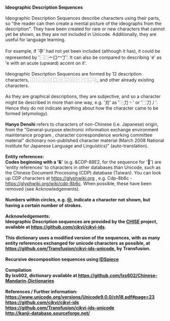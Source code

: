 <b>Ideographic Description Sequences</b><br><br>Ideographic Description Sequences describe characters using their parts, so "the reader can then create a mental picture of the ideographs from the description". They have been created for rare or new characters that cannot yet be shown, as they are not included in Unicode. Additionally, they are useful for language learning.<br><br>For example, if '亭' had not yet been included (although it has), it could be represented by '⿱⿳亠口冖丁'. It can also be compared to describing 'é' as 'e with an acute (upward) accent on it'. <br><br>Ideographic Description Sequences are formed by 12 description characters, ⿰ ⿱ ⿲ ⿳ ⿴ ⿵ ⿶ ⿷ ⿸ ⿹ ⿺ ⿻, and other already existing characters.<br><br>As they are graphical descriptions, they are subjective, and so a character might be described in more than one way, e.g. '刃' as '⿻刀丶' or '⿹刀丿'. Hence they do not indicate anything about how the character came to be formed (etymology). <br><br><b>Hanyo Denshi</b> refers to characters of non-Chinese (i.e. Japanese) origin, from the "General-purpose electronic information exchange environment maintenance program , character correspondence working committee material" dictionary non-published character material (March 2008 National Institute for Japanese Language and Linguistics)" (auto-translation).<br><br><b>Entity references:</b><br><b>Codes beginning with a '&'</b> (e.g. &CDP-88E2, for the sequence for '𥹐') are 'entity references' to characters in other databases than Unicode, such as the Chinese Document Processing (CDP) database (Taiwan). You can look up CDP characters at https://glyphwiki.org , e.g. Cdp-8b6c - https://glyphwiki.org/wiki/cdp-8b6c. When possible, these have been removed (see Acknowledgements).<br><br><b>Numbers within circles<b>, e.g. ⑫, indicate a character not shown, but having a certain number of strokes.<br><br><b>Acknowledgements:</b><br>Ideographic Description sequences are provided by the <a href=www.chise.org>CHISE</a> project, available at https://github.com/cjkvi/cjkvi-ids. <br><br>This dictionary uses a modified version of the sequences, with as many entity references exchanged for unicode characters as possible, at https://github.com/Transfusion/cjkvi-ids-unicode, by Transfusion.<br><br>Recursive decomposition sequences using <a href=https://github.com/KoichiYasuoka/IDSpiece>IDSpiece</a><br><br><b>Compilation</b><br>By lxs602, dictionary available at https://github.com/lxs602/Chinese-Mandarin-Dictionaries <br><br><b>References / Further information:</b><br>https://www.unicode.org/versions/Unicode9.0.0/ch18.pdf#page=23<br>https://github.com/cjkvi/cjkvi-ids<br>https://github.com/Transfusion/cjkvi-ids-unicode<br>http://kanji-database.sourceforge.net/
